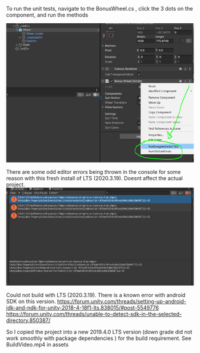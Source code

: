 
To run the unit tests, navigate to the BonusWheel.cs , click the 3 dots on the component, and run the methods


![Unit Tests](Assets/UnitTests.PNG "UnitTests")


There are some odd editor errors being thrown in the console for some reason with this fresh install of LTS (2020.3.19).
Doesnt affect the actual project.
![Random Editor Errors](Assets/UnknownUnityEditorErrors.PNG "UnknownUnityEditorErrors")

Could not build with  LTS (2020.3.19). There is a known error with android SDK on this version.
https://forum.unity.com/threads/setting-up-android-jdk-and-ndk-for-unity-2018-4-18f1-lts.838015/#post-5549776
https://forum.unity.com/threads/unable-to-detect-sdk-in-the-selected-directory.850387/

So I copied the project into a new 2019.4.0 LTS version (down grade did not work smoothly with package dependencies ) for the build requirement.
See BuildVideo.mp4 in assets

